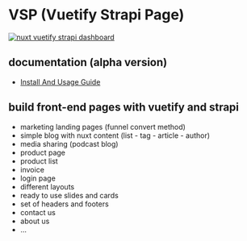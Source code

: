 
# VSP (Vuetify Strapi Page)

[![nuxt vuetify strapi dashboard](http://vsp.savyjs.com/banner.png)](https://vsd.savyjs.com)

## documentation (alpha version)

- [Install And Usage Guide](http://vsp.savyjs.com)

## build front-end pages with vuetify and strapi 

- marketing landing pages (funnel convert method)
- simple blog with nuxt content (list - tag - article - author)
- media sharing (podcast blog) 
- product page
- product list
- invoice
- login page
- different layouts
- ready to use slides and cards
- set of headers and footers
- contact us
- about us
- ...
